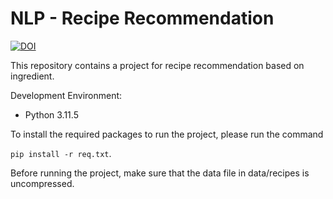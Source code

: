 # NLP - Recipe Recommendation
[![DOI](https://zenodo.org/badge/doi/10.34740/KAGGLE/DSV/783630.svg)](https://doi.org/10.34740/KAGGLE/DSV/783630)

This repository contains a project for recipe recommendation based on ingredient.

Development Environment:
- Python 3.11.5

To install the required packages to run the project, please run the command

`pip install -r req.txt`.

Before running the project, make sure that the data file in data/recipes is uncompressed.